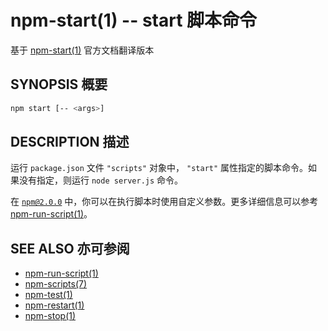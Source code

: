 npm-start(1) -- start 脚本命令
===============================
基于 [npm-start(1)](https://github.com/npm/npm/blob/latest/doc/cli/npm-start.md) 官方文档翻译版本

## SYNOPSIS 概要
```bash
npm start [-- <args>]
```


## DESCRIPTION 描述
运行 `package.json` 文件 `"scripts"` 对象中， `"start"` 属性指定的脚本命令。如果没有指定，则运行 `node server.js` 命令。

在 [`npm@2.0.0`](http://blog.npmjs.org/post/98131109725/npm-2-0-0) 中，你可以在执行脚本时使用自定义参数。更多详细信息可以参考 [npm-run-script(1)](https://docs.npmjs.com/cli/run-script)。


## SEE ALSO 亦可参阅
* [npm-run-script(1)](https://docs.npmjs.com/cli/run-script)
* [npm-scripts(7)](https://docs.npmjs.com/misc/scripts)
* [npm-test(1)](https://docs.npmjs.com/cli/test)
* [npm-restart(1)](https://docs.npmjs.com/cli/restart)
* [npm-stop(1)](https://docs.npmjs.com/cli/stop)

